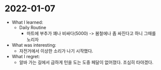# 2022-01-07

- What I learned: 
  - Daily Routine
    - 마트에 부추가 꽤나 비싸다(5000) -> 봄철에나 좀 싸진다고 하니 그때를 노리자
- What was interesting: 
  - 자전거에서 이상한 소리가 나기 시작했다.
- What I regret: 
  - 알바 가는 길에서 급하게 턴을 도는 도중 페달이 없어졌다. 조심히 타야겠다.